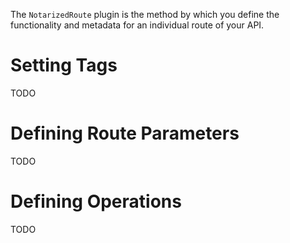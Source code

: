 The `NotarizedRoute` plugin is the method by which you define the functionality and metadata for an individual route of
your API.

# Setting Tags

TODO

# Defining Route Parameters

TODO

# Defining Operations

TODO
